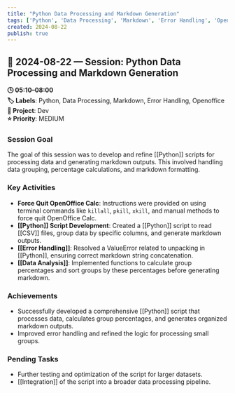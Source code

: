 ```yaml
---
title: "Python Data Processing and Markdown Generation"
tags: ['Python', 'Data Processing', 'Markdown', 'Error Handling', 'Openoffice']
created: 2024-08-22
publish: true
---
```


## 📅 2024-08-22 — Session: Python Data Processing and Markdown Generation

**🕒 05:10–08:00**  
**🏷️ Labels**: Python, Data Processing, Markdown, Error Handling, Openoffice  
**📂 Project**: Dev  
**⭐ Priority**: MEDIUM  


### Session Goal
The goal of this session was to develop and refine [[Python]] scripts for processing data and generating markdown outputs. This involved handling data grouping, percentage calculations, and markdown formatting.

### Key Activities
- **Force Quit OpenOffice Calc**: Instructions were provided on using terminal commands like `killall`, `pkill`, `xkill`, and manual methods to force quit OpenOffice Calc.
- **[[Python]] Script Development**: Created a [[Python]] script to read [[CSV]] files, group data by specific columns, and generate markdown outputs.
- **[[Error Handling]]**: Resolved a ValueError related to unpacking in [[Python]], ensuring correct markdown string concatenation.
- **[[Data Analysis]]**: Implemented functions to calculate group percentages and sort groups by these percentages before generating markdown.

### Achievements
- Successfully developed a comprehensive [[Python]] script that processes data, calculates group percentages, and generates organized markdown outputs.
- Improved error handling and refined the logic for processing small groups.

### Pending Tasks
- Further testing and optimization of the script for larger datasets.
- [[Integration]] of the script into a broader data processing pipeline.
